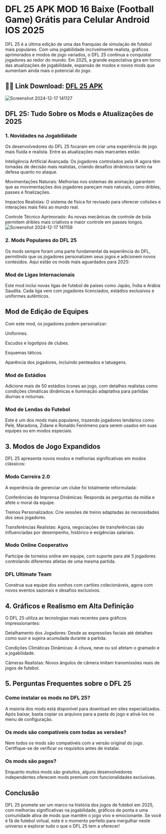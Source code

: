 # DFL 25 APK MOD 16 Baixe (Football Game) Grátis para Celular Android IOS 2025
DFL 25 é a última edição de uma das franquias de simulação de futebol mais populares. Com uma jogabilidade incrivelmente realista, gráficos aprimorados e modos de jogo variados, o DFL 25 continua a conquistar jogadores ao redor do mundo. Em 2025, a grande expectativa gira em torno das atualizações de jogabilidade, expansão de modos e novos mods que aumentam ainda mais o potencial do jogo.
## 🔗🌈 Link Download: [DFL 25 APK](https://dfl-25-apk.apktudo.com)
![Screenshot 2024-12-17 141127](https://github.com/user-attachments/assets/60133798-42c8-43b9-ae95-7b207856545f)

## DFL 25: Tudo Sobre os Mods e Atualizações de 2025
###  1. Novidades na Jogabilidade

Os desenvolvedores do DFL 25 focaram em criar uma experiência de jogo mais fluida e realista. Entre as atualizações mais marcantes estão:

Inteligência Artificial Avançada: Os jogadores controlados pela IA agora têm tomadas de decisão mais realistas, criando desafios dinâmicos tanto na defesa quanto no ataque.

Movimentações Naturais: Melhorias nos sistemas de animação garantem que as movimentações dos jogadores pareçam mais naturais, como dribles, passes e finalizações.

Impactos Realistas: O sistema de física foi revisado para oferecer colisões e interações mais fiéis ao mundo real.

Controle Técnico Aprimorado: As novas mecânicas de controle de bola permitem dribles mais criativos e maior controle em passes longos.
![Screenshot 2024-12-17 141159](https://github.com/user-attachments/assets/093e187d-a475-480c-8049-108a8b217009)

### 2. Mods Populares do DFL 25

Os mods sempre foram uma parte fundamental da experiência do DFL, permitindo que os jogadores personalizem seus jogos e adicionem novos conteúdos. Aqui estão os mods mais aguardados para 2025:

### Mod de Ligas Internacionais

Este mod inclui novas ligas de futebol de países como Japão, Índia e Arábia Saudita. Cada liga vem com jogadores licenciados, estádios exclusivos e uniformes autênticos.

## Mod de Edição de Equipes

Com este mod, os jogadores podem personalizar:

Uniformes.

Escudos e logotipos de clubes.

Esquemas táticos.

Aparência dos jogadores, incluindo penteados e tatuagens.

### Mod de Estádios

Adicione mais de 50 estádios ícones ao jogo, com detalhes realistas como condições climáticas dinâmicas e iluminação adaptativa para partidas diurnas e noturnas.

### Mod de Lendas do Futebol

Este é um dos mods mais populares, trazendo jogadores lendários como Pelé, Maradona, Zidane e Ronaldo Fenômeno para serem usados em suas equipes ou em modos especiais.

## 3. Modos de Jogo Expandidos

DFL 25 apresenta novos modos e melhorias significativas em modos clássicos:

### Modo Carreira 2.0

A experiência de gerenciar um clube foi totalmente reformulada:

Conferências de Imprensa Dinâmicas: Responda às perguntas da mídia e afete o moral da equipe.

Treinos Personalizados: Crie sessões de treino adaptadas às necessidades dos seus jogadores.

Transferências Realistas: Agora, negociações de transferências são influenciadas por desempenho, histórico e exigências salariais.

### Modo Online Cooperativo

Participe de torneios online em equipe, com suporte para até 5 jogadores controlando diferentes atletas de uma mesma partida.

### DFL Ultimate Team

Construa sua equipe dos sonhos com cartões colecionáveis, agora com novos eventos sazonais e desafios exclusivos.

## 4. Gráficos e Realismo em Alta Definição

O DFL 25 utiliza as tecnologias mais recentes para gráficos impressionantes:

Detalhamento dos Jogadores: Desde as expressões faciais até detalhes como suor e sujeira acumulada durante a partida.

Condições Climáticas Dinâmicas: A chuva, neve ou sol afetam o gramado e a jogabilidade.

Câmeras Realistas: Novos ângulos de câmera imitam transmissões reais de jogos de futebol.

## 5. Perguntas Frequentes sobre o DFL 25

### Como instalar os mods no DFL 25?

A maioria dos mods está disponível para download em sites especializados. Após baixar, basta copiar os arquivos para a pasta do jogo e ativá-los no menu de configuração.

### Os mods são compatíveis com todas as versões?

Nem todos os mods são compatíveis com a versão original do jogo. Certifique-se de verificar os requisitos antes de instalar.

### Os mods são pagos?

Enquanto muitos mods são gratuitos, alguns desenvolvedores independentes oferecem mods premium com funcionalidades exclusivas.

## Conclusão

DFL 25 promete ser um marco na história dos jogos de futebol em 2025, com melhorias significativas na jogabilidade, gráficos de ponta e uma comunidade ativa de mods que mantêm o jogo vivo e emocionante. Se você é fã de futebol virtual, este é o momento perfeito para mergulhar neste universo e explorar tudo o que o DFL 25 tem a oferecer!

